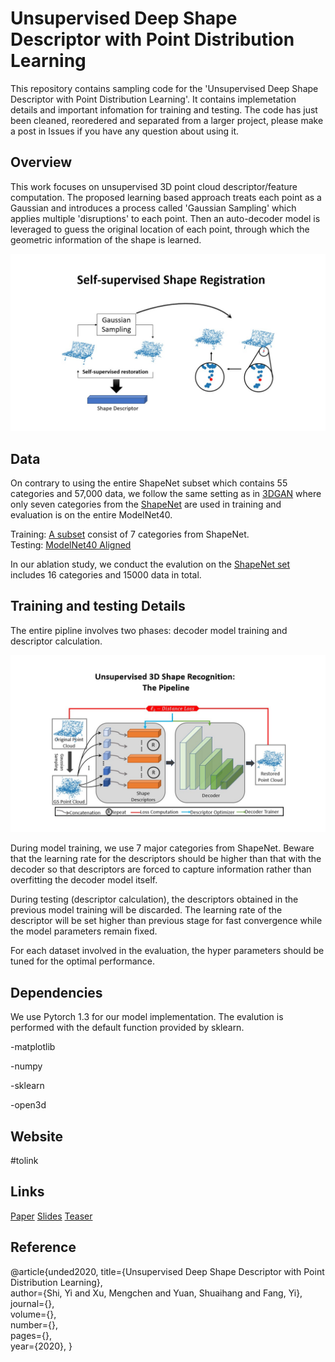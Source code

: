 # Unsupervised Deep Shape Descriptor with Point Distribution Learning 
This repository contains sampling code for the 'Unsupervised Deep Shape Descriptor with Point Distribution Learning'. 
It contains implemetation details and important infomation for training and testing. The code has just been cleaned, reoredered and separated from a larger project, please make a post in Issues if you have any question about using it. 

## Overview
This work focuses on unsupervised 3D point cloud descriptor/feature computation. The proposed learning based approach treats each point as a Gaussian and introduces a process called 'Gaussian Sampling' which applies multiple 'disruptions' to each point. Then an auto-decoder model is leveraged to guess the original location of each point, through which the geometric information of the shape is learned. 

![gs](imgs/Slide6.jpg)

## Data
On contrary to using the entire ShapeNet subset which contains 55 categories and 57,000 data, we follow the same setting as in [3DGAN](http://3dgan.csail.mit.edu/) where only seven categories from the [ShapeNet](https://www.shapenet.org/) are used in training and evaluation is on the entire ModelNet40.

Training: [A subset](https://drive.google.com/open?id=1Pmu9e70uKBvxgBYbjU8GxuzLY3xWPc0x) consist of 7 categories from ShapeNet.    
Testing: [ModelNet40 Aligned](https://modelnet.cs.princeton.edu/)  

In our ablation study, we conduct the evalution on the [ShapeNet set](https://drive.google.com/open?id=1Pmu9e70uKBvxgBYbjU8GxuzLY3xWPc0x) includes 16 categories and 15000 data in total.

Training and testing Details
----------------------
The entire pipline involves two phases: decoder model training and descriptor calculation. 

![pl](imgs/Slide15.jpg)

During model training, we use 7 major categories from ShapeNet. Beware that the learning rate for the descriptors should be higher than that with the decoder so that descriptors are forced to capture information rather than overfitting the decoder model itself.    
   
During testing (descriptor calculation), the descriptors obtained in the previous model training will be discarded. The learning rate of the descriptor will be set higher than previous stage for fast convergence while the model parameters remain fixed. 

For each dataset involved in the evaluation, the hyper parameters should be tuned for the optimal performance.  

Dependencies
-----------------
We use Pytorch 1.3 for our model implementation.  The evalution is performed with the default function provided by sklearn.

-matplotlib 

-numpy 

-sklearn 

-open3d  

Website
----------------
#tolink

Links
----------------
[Paper](https://drive.google.com/open?id=1OjtTes9h4y1X0_yZNrWCmUTsuXgI4Ev1)
[Slides](https://drive.google.com/open?id=14K5LHh_mtf7znlY2Re83OcQicpG-eF1C)
[Teaser](https://drive.google.com/open?id=1cSuHC03yJhB2QISNpjMzAtYVPydVXkqi)

Reference
---------------
@article{unded2020, 
  title={Unsupervised Deep Shape Descriptor with Point Distribution Learning},  
  author={Shi, Yi and Xu, Mengchen and Yuan, Shuaihang and Fang, Yi},  
  journal={},   
  volume={},  
  number={},  
  pages={},   
  year={2020}, 
}


